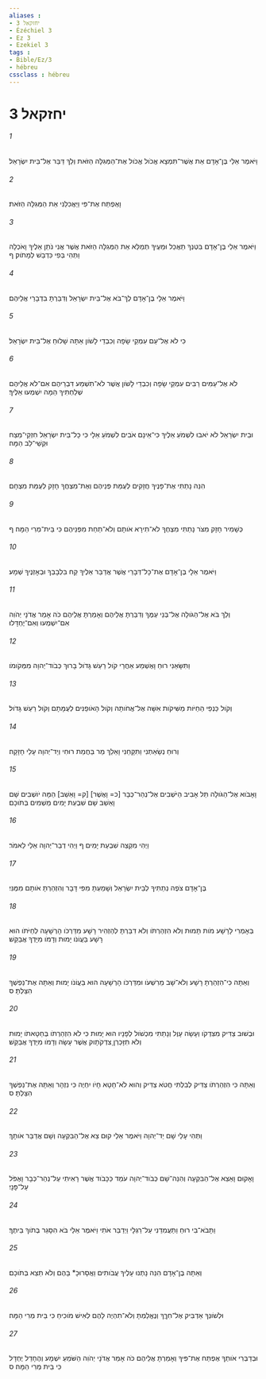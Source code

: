```yaml
---
aliases : 
- יחזקאל 3
- Ézéchiel 3
- Ez 3
- Ezekiel 3
tags : 
- Bible/Ez/3
- hébreu
cssclass : hébreu
---
```


# יחזקאל 3

###### 1
וַיֹּאמֶר אֵלַי בֶּן־אָדָם אֵת אֲשֶׁר־תִּמְצָא אֱכֹול אֱכֹול אֶת־הַמְּגִלָּה הַזֹּאת וְלֵךְ דַּבֵּר אֶל־בֵּית יִשְׂרָאֵל׃
###### 2
וָאֶפְתַּח אֶת־פִּי וַיַּאֲכִלֵנִי אֵת הַמְּגִלָּה הַזֹּאת׃
###### 3
וַיֹּאמֶר אֵלַי בֶּן־אָדָם בִּטְנְךָ תַאֲכֵל וּמֵעֶיךָ תְמַלֵּא אֵת הַמְּגִלָּה הַזֹּאת אֲשֶׁר אֲנִי נֹתֵן אֵלֶיךָ וָאֹכְלָה וַתְּהִי בְּפִי כִּדְבַשׁ לְמָתֹוק׃ ף
###### 4
וַיֹּאמֶר אֵלָי בֶּן־אָדָם לֶךְ־בֹּא אֶל־בֵּית יִשְׂרָאֵל וְדִבַּרְתָּ בִדְבָרַי אֲלֵיהֶם׃
###### 5
כִּי לֹא אֶל־עַם עִמְקֵי שָׂפָה וְכִבְדֵי לָשֹׁון אַתָּה שָׁלוּחַ אֶל־בֵּית יִשְׂרָאֵל׃
###### 6
לֹא אֶל־עַמִּים רַבִּים עִמְקֵי שָׂפָה וְכִבְדֵי לָשֹׁון אֲשֶׁר לֹא־תִשְׁמַע דִּבְרֵיהֶם אִם־לֹא אֲלֵיהֶם שְׁלַחְתִּיךָ הֵמָּה יִשְׁמְעוּ אֵלֶיךָ׃
###### 7
וּבֵית יִשְׂרָאֵל לֹא יֹאבוּ לִשְׁמֹעַ אֵלֶיךָ כִּי־אֵינָם אֹבִים לִשְׁמֹעַ אֵלָי כִּי כָּל־בֵּית יִשְׂרָאֵל חִזְקֵי־מֵצַח וּקְשֵׁי־לֵב הֵמָּה׃
###### 8
הִנֵּה נָתַתִּי אֶת־פָּנֶיךָ חֲזָקִים לְעֻמַּת פְּנֵיהֶם וְאֶת־מִצְחֲךָ חָזָק לְעֻמַּת מִצְחָם׃
###### 9
כְּשָׁמִיר חָזָק מִצֹּר נָתַתִּי מִצְחֶךָ לֹא־תִירָא אֹותָם וְלֹא־תֵחַת מִפְּנֵיהֶם כִּי בֵּית־מְרִי הֵמָּה׃ ף
###### 10
וַיֹּאמֶר אֵלָי בֶּן־אָדָם אֶת־כָּל־דְּבָרַי אֲשֶׁר אֲדַבֵּר אֵלֶיךָ קַח בִּלְבָבְךָ וּבְאָזְנֶיךָ שְׁמָע׃
###### 11
וְלֵךְ בֹּא אֶל־הַגֹּולָה אֶל־בְּנֵי עַמֶּךָ וְדִבַּרְתָּ אֲלֵיהֶם וְאָמַרְתָּ אֲלֵיהֶם כֹּה אָמַר אֲדֹנָי יְהֹוִה אִם־יִשְׁמְעוּ וְאִם־יֶחְדָּלוּ׃
###### 12
וַתִּשָּׂאֵנִי רוּחַ וָאֶשְׁמַע אַחֲרַי קֹול רַעַשׁ גָּדֹול בָּרוּךְ כְּבֹוד־יְהוָה מִמְּקֹומֹו׃
###### 13
וְקֹול כַּנְפֵי הַחַיֹּות מַשִּׁיקֹות אִשָּׁה אֶל־אֲחֹותָהּ וְקֹול הָאֹופַנִּים לְעֻמָּתָם וְקֹול רַעַשׁ גָּדֹול׃
###### 14
וְרוּחַ נְשָׂאַתְנִי וַתִּקָּחֵנִי וָאֵלֵךְ מַר בַּחֲמַת רוּחִי וְיַד־יְהוָה עָלַי חָזָקָה׃
###### 15
וָאָבֹוא אֶל־הַגֹּולָה תֵּל אָבִיב הַיֹּשְׁבִים אֶל־נְהַר־כְּבָר [כ= וָאֲשֶׁר] [ק= וָאֵשֵׁב] הֵמָּה יֹושְׁבִים שָׁם וָאֵשֵׁב שָׁם שִׁבְעַת יָמִים מַשְׁמִים בְּתֹוכָם׃
###### 16
וַיְהִי מִקְצֵה שִׁבְעַת יָמִים ף וַיְהִי דְבַר־יְהוָה אֵלַי לֵאמֹר׃
###### 17
בֶּן־אָדָם צֹפֶה נְתַתִּיךָ לְבֵית יִשְׂרָאֵל וְשָׁמַעְתָּ מִפִּי דָּבָר וְהִזְהַרְתָּ אֹותָם מִמֶּנִּי׃
###### 18
בְּאָמְרִי לָרָשָׁע מֹות תָּמוּת וְלֹא הִזְהַרְתֹּו וְלֹא דִבַּרְתָּ לְהַזְהִיר רָשָׁע מִדַּרְכֹּו הָרְשָׁעָה לְחַיֹּתֹו הוּא רָשָׁע בַּעֲוֹנֹו יָמוּת וְדָמֹו מִיָּדְךָ אֲבַקֵּשׁ׃
###### 19
וְאַתָּה כִּי־הִזְהַרְתָּ רָשָׁע וְלֹא־שָׁב מֵרִשְׁעֹו וּמִדַּרְכֹּו הָרְשָׁעָה הוּא בַּעֲוֹנֹו יָמוּת וְאַתָּה אֶת־נַפְשְׁךָ הִצַּלְתָּ׃ ס
###### 20
וּבְשׁוּב צַדִּיק מִצִּדְקֹו וְעָשָׂה עָוֶל וְנָתַתִּי מִכְשֹׁול לְפָנָיו הוּא יָמוּת כִּי לֹא הִזְהַרְתֹּו בְּחַטָּאתֹו יָמוּת וְלֹא תִזָּכַרְןָ צִדְקֹתָוק אֲשֶׁר עָשָׂה וְדָמֹו מִיָּדְךָ אֲבַקֵּשׁ׃
###### 21
וְאַתָּה כִּי הִזְהַרְתֹּו צַדִּיק לְבִלְתִּי חֲטֹא צַדִּיק וְהוּא לֹא־חָטָא חָיֹו יִחְיֶה כִּי נִזְהָר וְאַתָּה אֶת־נַפְשְׁךָ הִצַּלְתָּ׃ ס
###### 22
וַתְּהִי עָלַי שָׁם יַד־יְהוָה וַיֹּאמֶר אֵלַי קוּם צֵא אֶל־הַבִּקְעָה וְשָׁם אֲדַבֵּר אֹותָךְ׃
###### 23
וָאָקוּם וָאֵצֵא אֶל־הַבִּקְעָה וְהִנֵּה־שָׁם כְּבֹוד־יְהוָה עֹמֵד כַּכָּבֹוד אֲשֶׁר רָאִיתִי עַל־נְהַר־כְּבָר וָאֶפֹּל עַל־פָּנָי׃
###### 24
וַתָּבֹא־בִי רוּחַ וַתַּעֲמִדֵנִי עַל־רַגְלָי וַיְדַבֵּר אֹתִי וַיֹּאמֶר אֵלַי בֹּא הִסָּגֵר בְּתֹוךְ בֵּיתֶךָ׃
###### 25
וְאַתָּה בֶן־אָדָם הִנֵּה נָתְנוּ עָלֶיךָ עֲבֹותִים וַאֲסָרוּכָ* בָּהֶם וְלֹא תֵצֵא בְּתֹוכָם׃
###### 26
וּלְשֹׁונְךָ אַדְבִּיק אֶל־חִךֶּךָ וְנֶאֱלַמְתָּ וְלֹא־תִהְיֶה לָהֶם לְאִישׁ מֹוכִיחַ כִּי בֵּית מְרִי הֵמָּה׃
###### 27
וּבְדַבְּרִי אֹותְךָ אֶפְתַּח אֶת־פִּיךָ וְאָמַרְתָּ אֲלֵיהֶם כֹּה אָמַר אֲדֹנָי יְהֹוִה הַשֹּׁמֵעַ יִשְׁמָע וְהֶחָדֵל יֶחְדָּל כִּי בֵּית מְרִי הֵמָּה׃ ס
